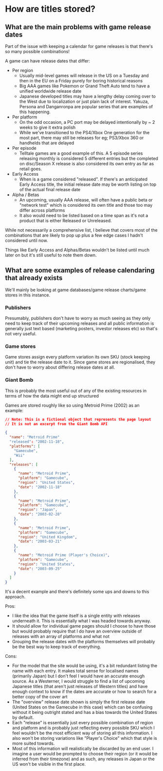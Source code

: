 # How are titles stored?

## What are the main problems with game release dates

Part of the issue with keeping a calendar for game releases is that there's so many possible combinations!

A game can have release dates that differ:
  * Per region
    - Usually mid-level games will release in the US on a Tuesday and then in the EU on a Friday purely for boring historical reasons
    - Big AAA games like Pokemon or Grand Theft Auto tend to have a unified worldwide release date
    - Japanese developed titles may have a lengthy delay coming over to the West due to localization or just plain lack of interest. Yakuza, Persona and Danganronpa are popular series that are examples of this happening.
  * Per platform
    - On the odd occasion, a PC port may be delayed intentionally by ~ 2 weeks to give it extra polish
    - While we've transitioned to the PS4/Xbox One generation for the most part, there may still be releases for eg; PS3/Xbox 360 or handhelds that are delayed
  * Per episode
    - Telltale games are a good example of this. A 5 episode series releasing monthly is considered 5 different entries but the completed on disc/Season X release is also considered its own entry as far as retail goes.
  * Early Access
    - When is a game considered "released". If there's an anticipated Early Access title, the initial release date may be worth listing on top of the actual final release date
  * Alpha / Betas
    - An upcoming, usually AAA release, will often have a public beta or "network test" which is considered its own title and those too may differ across platforms
    - It also would need to be listed based on a time span as it's not a product that is either Released or Unreleased.

While not necessarily a comprehensive list, I believe that covers most of the combinations that are likely to pop up plus a few edge cases I hadn't considered until now.

Things like Early Access and Alphas/Betas wouldn't be listed until much later on but it's still useful to note them down.

## What are some examples of release calendaring that already exists

We'll mainly be looking at game databases/game release charts/game stores in this instance.

### Publishers

Presumably, publishers don't have to worry as much seeing as they only need to keep track of their upcoming releases and all public information is generally just text based (marketing posters, investor releases etc) so that's not very useful.

### Game stores

Game stores assign every platform variation its own SKU (stock keeping unit) and tie the release date to it. Since game stores are regionalised, they don't have to worry about differing release dates at all.

### Giant Bomb

This is probably the most useful out of any of the existing resources in terms of how the data might end up structured

Games are stored roughly like so using Metroid Prime (2002) as an example:

```json
// Note: This is a fictional object that represents the page layout
// It is not an excerpt from the Giant Bomb API

{
  "name": "Metroid Prime"
  "released": "2002-11-18",
  "platforms": [
    "Gamecube",
    "Wii"
  ],
  "releases": [
    {
      "name": "Metroid Prime",
      "platform": "Gamecube",
      "region": "United States",
      "date": "2002-11-18"
    },
    {
      "name": "Metroid Prime",
      "platform": "Gamecube",
      "region": "Japan",
      "date": "2003-02-28"
    },
    {
      "name": "Metroid Prime",
      "platform": "Gamecube",
      "region": "United Kingdom",
      "date": "2003-03-21"
    },
    {
      "name": "Metroid Prime (Player's Choice)",
      "platform": "Gamecube",
      "region": "United States",
      "date": "2003-09-25"
    }
  ]
}
```

It's a decent example and there's definitely some ups and downs to this approach.

Pros:

  - I like the idea that the game itself is a single entity with releases underneath it. This is essentially what I was headed towards anyway.
  - It should allow for individual game pages should I choose to have those but would probably require that I do have an overview outside of releases with an array of platforms and what not
  - Grouping the release dates with the platforms themselves will probably be the best way to keep track of everything. 

Cons:

  - For the model that the site would be using, it's a bit redundant listing the name with each entry. It makes total sense for localised names (primarily Japan) but I don't feel I would have an accurate enough source. As a Westerner, I would struggle to find a list of upcoming Japanese titles (that aren't just releases of Western titles) and have enough context to know if the dates are accurate or how to search for a better copy of the cover art
  - The "overview" release date shown is simply the first release date (United States on the Gamecube in this case) which can be confusing without it being outright stated and has a bias towards the United States by default.
  - Each "release" is essentially just every possible combination of region and platform and is probably just reflecting every possible SKU which I feel wouldn't be the most efficient way of storing all this information. I also won't be storing variations like "Player's Choice" which that style is more suited towards.
  - Most of this information will realistically be discarded by an end user. I imagine a user would be prompted to choose their region (or it would be inferred from their timezone) and as such, any releases in Japan or the US won't be visible in the first place.

